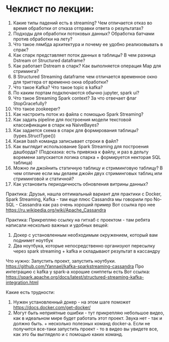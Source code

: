 

# Чеклист по лекции:
1) Какие типы падений есть в streaming? Чем отличается отказ во время обработки  от отказа отправки ответа о результатах?
2) Подходы для обработки потоковых данных? Обработка батчами против обработки на лету?
3) Что такое лямбда архитектура и почему ее удобно реализовывать в спрак?
4) Как спарк представляет поток данных в таблицы? В чем разница Dstream от Structured dataframe? 
5) Как работает Dstream в спарк? Как выполняется операция Map для стриминга?
6) В Structured Streaming dataframe чем отличается временное окно для триггера  от временно окна обработки?
7) Что такое Kafka? Что такое topic в  kafka?
8) По каким портам подключаются обычно jupyter, spark ui?
9) Что такое Streaming Spark context? За что отвечает флаг StopGracefully?
10) Что такое zookeeper?
11) Как настроить поток из файла с помощью Spark Streaming?
12) Как задать pipeline для построения модели текстовой классификации в спарк на NaiveBayes?
13) Как задается схема в спарк для формирования таблицы? (types.StructType())
14) Какая bash команда записывает строки в файл?
15) Как выглядит использование  Spark Streaming для построения дашборда? (Подсказка: есть привязка к файлу, и раз в дельту воремени запускается логика спарка + формируется некторая SQL таблица)
16) Можно ли джойнить статичную таблицу и стриминговую таблицу?
В чем отличие если мы делаем джойн двух стриминговых таблиц или стриминговой и статичной?
17) Как установить периодичность обновления витрины данных?


Практика:
Друзья, нашла оптимальный вариант для практики с Docker, Spark Streaming, Kafka  - там еще плюс Cassandra  мы говорили про No-SQL - Cassandra как раз очень хороший пример
Вот ссылка про нее https://ru.wikipedia.org/wiki/Apache_Cassandra

Практика:
Прикрепляю ссылку на гитхаб с проектом - там ребята написали несколько важных и удобных вещей:
1) Докер с установленным необходимым окружением, который вам поднимет ноутбук
2) Два ноутбука, которые непосредственно организуют пересылку через spark streaming + kafka и складывают результат в кассандру

Что нужно:
Запустить проект, запустить ноутбуки. 
https://github.com/Yannael/kafka-sparkstreaming-cassandra
Про интеграцию с kafka у spark-a хорошие сниппеты есть
Вот ссылка: https://spark.apache.org/docs/latest/structured-streaming-kafka-integration.html

Какие есть трудности:
1) Нужен установленный докер - на этом шаге поможет
https://docs.docker.com/get-docker/
2) Могут быть неприятные ошибки - тут прикрепляю небольшое видео, как в идеальном мире будет работать этот проект. Звука нет - так и должно быть. + несколько полезных команд docker-a. Если не получится все-таки запустить проект - то в видео вы увидете все, как это бы выглядело и с помощью каких команд.
